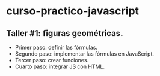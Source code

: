 # curso-practico-javascript

## Taller #1: figuras geométricas.

- Primer paso: definir las fórmulas.
- Segundo paso: implementar las fórmulas en JavaScript.
- Tercer paso: crear funciones.
- Cuarto paso: integrar JS con HTML.
